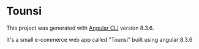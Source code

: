 # Tounsi

This project was generated with [Angular CLI](https://github.com/angular/angular-cli) version 8.3.6.

It's a small e-commerce web app called "Tounsi" built using angular 8.3.6

